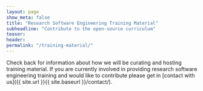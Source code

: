 ```yaml
---
layout: page
show_meta: false
title: "Research Software Engineering Training Material"
subheadline: "Contribute to the open-source curriculum"
teaser:
header:
permalink: "/training-material/"
---
```


Check back for information about how we will be curating and hosting training material.
If you are currently involved in providing research software engineering training and would like to contribute please get in [contact with us]({{ site.url }}{{ site.baseurl }}/contact/).
